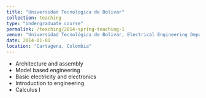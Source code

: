 ```yaml
---
title: "Universidad Tecnologica de Bolivar"
collection: teaching
type: "Undergraduate course"
permalink: /teaching/2014-spring-teaching-1
venue: "Universidad Tecnológica de Bolivar, Electrical Engineering Department"
date: 2014-01-01
location: "Cartagena, Colombia"
---
```


- Architecture and assembly
- Model based engineering
- Basic electricity and electronics
- Introduction to engineering 
- Calculus I
